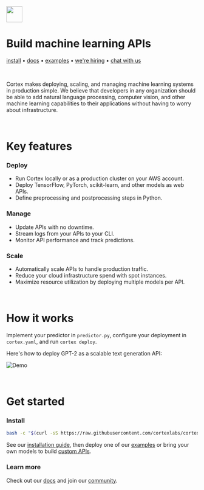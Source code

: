 <!-- Delete on release branches -->
<img src='https://s3-us-west-2.amazonaws.com/cortex-public/logo.png' height='42'>

<br>

# Build machine learning APIs

<!-- Delete on release branches -->
<!-- CORTEX_VERSION_README_MINOR -->
[install](https://docs.cortex.dev/install) • [docs](https://docs.cortex.dev) • [examples](https://github.com/cortexlabs/cortex/tree/0.18/examples) • [we're hiring](https://angel.co/cortex-labs-inc/jobs) • [chat with us](https://gitter.im/cortexlabs/cortex)

<br>

Cortex makes deploying, scaling, and managing machine learning systems in production simple. We believe that developers in any organization should be able to add natural language processing, computer vision, and other machine learning capabilities to their applications without having to worry about infrastructure.

<br>

# Key features

### Deploy

* Run Cortex locally or as a production cluster on your AWS account.
* Deploy TensorFlow, PyTorch, scikit-learn, and other models as web APIs.
* Define preprocessing and postprocessing steps in Python.

### Manage

* Update APIs with no downtime.
* Stream logs from your APIs to your CLI.
* Monitor API performance and track predictions.

### Scale

* Automatically scale APIs to handle production traffic.
* Reduce your cloud infrastructure spend with spot instances.
* Maximize resource utilization by deploying multiple models per API.

<br>

# How it works

Implement your predictor in `predictor.py`, configure your deployment in `cortex.yaml`, and run `cortex deploy`.

Here's how to deploy GPT-2 as a scalable text generation API:

![Demo](https://d1zqebknpdh033.cloudfront.net/demo/gif/v0.18.gif)

<br>

# Get started

### Install

<!-- CORTEX_VERSION_README_MINOR -->
```bash
bash -c "$(curl -sS https://raw.githubusercontent.com/cortexlabs/cortex/0.18/get-cli.sh)"
```

<!-- CORTEX_VERSION_README_MINOR -->
See our [installation guide](https://docs.cortex.dev/install), then deploy one of our [examples](https://github.com/cortexlabs/cortex/tree/0.18/examples) or bring your own models to build [custom APIs](https://docs.cortex.dev/deployments/exporting).

### Learn more

Check out our [docs](https://docs.cortex.dev) and join our [community](https://gitter.im/cortexlabs/cortex).
